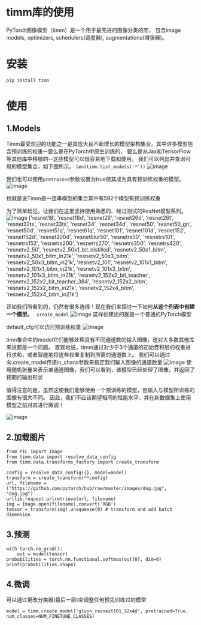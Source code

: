 # timm库的使用
PyTorch图像模型（timm）是一个用于最先进的图像分类的库，
包含image models, optimizers, 
schedulers(调度器), augmentations(增强器)。 

# 安装
``` pip install timn ```

# 使用
## 1.Models
Timm最受欢迎的功能之一是其庞大且不断增长的模型架构集合。其中许多模型包含预训练的权重--要么是在PyTorch中原生训练的，
要么是从Jax和TensorFlow等其他库中移植的--这些模型可以很容易地下载和使用。
我们可以列出并查询可用的模型集合，如下图所示。
``` len(timm.list_models('*')) ```
![image](https://user-images.githubusercontent.com/101920684/179390856-f1587739-4303-4991-868d-98b28e44686a.png)

我们也可以使用`pretrained`参数设置为true使其成为具有预训练权重的模型。
![image](https://user-images.githubusercontent.com/101920684/179390895-4424f4b8-f6f4-44c6-b1dd-41ea1d5213f9.png)

也就是说Timm是一连串模型的集合其中有592个模型有预训练权重

为了简单起见，让我们在这里坚持使用熟悉的、经过测试的ResNet模型系列。
![image](https://user-images.githubusercontent.com/101920684/179391060-2c112748-c3c4-4763-a8d6-7d4e397a24fa.png)
['resnet18',
 'resnet18d',
 'resnet26',
 'resnet26d',
 'resnet26t',
 'resnet32ts',
 'resnet33ts',
 'resnet34',
 'resnet34d',
 'resnet50',
 'resnet50_gn',
 'resnet50d',
 'resnet51q',
 'resnet61q',
 'resnet101',
 'resnet101d',
 'resnet152',
 'resnet152d',
 'resnet200d',
 'resnetblur50',
 'resnetrs50',
 'resnetrs101',
 'resnetrs152',
 'resnetrs200',
 'resnetrs270',
 'resnetrs350',
 'resnetrs420',
 'resnetv2_50',
 'resnetv2_50x1_bit_distilled',
 'resnetv2_50x1_bitm',
 'resnetv2_50x1_bitm_in21k',
 'resnetv2_50x3_bitm',
 'resnetv2_50x3_bitm_in21k',
 'resnetv2_101',
 'resnetv2_101x1_bitm',
 'resnetv2_101x1_bitm_in21k',
 'resnetv2_101x3_bitm',
 'resnetv2_101x3_bitm_in21k',
 'resnetv2_152x2_bit_teacher',
 'resnetv2_152x2_bit_teacher_384',
 'resnetv2_152x2_bitm',
 'resnetv2_152x2_bitm_in21k',
 'resnetv2_152x4_bitm',
 'resnetv2_152x4_bitm_in21k']
 
正如我们所看到的，仍然有很多选择！现在我们来探讨一下如何**从这个列表中创建一个模型。**
``` create_model```
![image](https://user-images.githubusercontent.com/101920684/179391250-f85cc648-8db9-4654-b306-5c0a5415ce71.png)
这样创建出的就是一个普通的PyTorch模型

default_cfg可以访问预训练权重
![image](https://user-images.githubusercontent.com/101920684/179391310-34e1fa8e-3f27-49f8-9fc3-ff0363848f8b.png)

timn集合中的model它们能够处理具有不同通道数的输入图像，这对大多数其他库来说都是一个问题。
直观地说，timm通过对少于3个通道的初始卷积层的权重进行求和，或者智能地将这些权重复制到所需的通道数上。
我们可以通过向.create_model传递in_chans参数来指定我们输入图像的通道数量
![image](https://user-images.githubusercontent.com/101920684/179391650-f32ca449-18d1-49e9-bedb-7581b3b88b9b.png)
使用随机张量来表示单通道图像，我们可以看到，该模型已经处理了图像，并返回了预期的输出形状

值得注意的是，虽然这使我们能够使用一个预训练的模型，但输入与模型所训练的图像有很大不同。
因此，我们不应该期望相同的性能水平，并在新数据集上使用模型之前对其进行微调！

![image](https://user-images.githubusercontent.com/101920684/179391968-bd5886c7-53f6-488b-b599-9b29d7cad536.png)


## 2.加载图片
``` import urllib
from PIL import Image
from timm.data import resolve_data_config
from timm.data.transforms_factory import create_transform

config = resolve_data_config({}, model=model)
transform = create_transform(**config)
url, filename = ("https://github.com/pytorch/hub/raw/master/images/dog.jpg", "dog.jpg")
urllib.request.urlretrieve(url, filename)
img = Image.open(filename).convert('RGB')
tensor = transform(img).unsqueeze(0) # transform and add batch dimension 
```

## 3.预测

``` import torch
with torch.no_grad():
    out = model(tensor)
probabilities = torch.nn.functional.softmax(out[0], dim=0)
print(probabilities.shape)
```

## 4.微调
可以通过更改分类器(最后一层)来调整任何预先训练过的模型
```
model = timm.create_model('gluon_resnext101_32x4d', pretrained=True, num_classes=NUM_FINETUNE_CLASSES)
```




